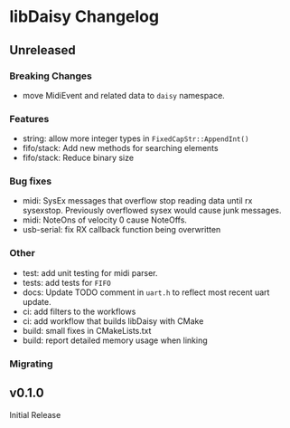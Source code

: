 # libDaisy Changelog

## Unreleased

### Breaking Changes

* move MidiEvent and related data to `daisy` namespace.

### Features
 
* string: allow more integer types in `FixedCapStr::AppendInt()`
* fifo/stack: Add new methods for searching elements
* fifo/stack: Reduce binary size

### Bug fixes

* midi: SysEx messages that overflow stop reading data until rx sysexstop. Previously overflowed sysex would cause junk messages.
* midi: NoteOns of velocity 0 cause NoteOffs.
* usb-serial: fix RX callback function being overwritten

### Other

* test: add unit testing for midi parser.  
* tests: add tests for `FIFO`
* docs: Update TODO comment in `uart.h` to reflect most recent uart update.
* ci: add filters to the workflows
* ci: add workflow that builds libDaisy with CMake
* build: small fixes in CMakeLists.txt
* build: report detailed memory usage when linking

### Migrating

## v0.1.0

Initial Release

